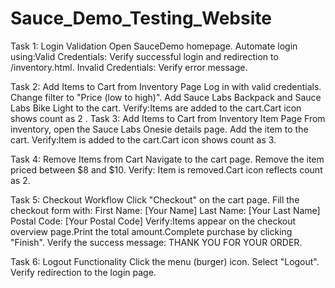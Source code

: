 # Sauce_Demo_Testing_Website
Task 1: Login Validation
Open SauceDemo homepage.
Automate login using:Valid Credentials: Verify successful login and redirection to /inventory.html.
Invalid Credentials: Verify error message.

Task 2: Add Items to Cart from Inventory Page
Log in with valid credentials.
Change filter to "Price (low to high)".
Add Sauce Labs Backpack and Sauce Labs Bike Light to the cart.
Verify:Items are added to the cart.Cart icon shows count as 2
.
Task 3: Add Items to Cart from Inventory Item Page
From inventory, open the Sauce Labs Onesie details page.
Add the item to the cart.
Verify:Item is added to the cart.Cart icon shows count as 3.

Task 4: Remove Items from Cart
Navigate to the cart page.
Remove the item priced between $8 and $10.
Verify: Item is removed.Cart icon reflects count as 2.

Task 5: Checkout Workflow
Click "Checkout" on the cart page.
Fill the checkout form with:
First Name: [Your Name]
Last Name: [Your Last Name]
Postal Code: [Your Postal Code]
Verify:Items appear on the checkout overview page.Print the total amount.Complete purchase by clicking "Finish".
Verify the success message: THANK YOU FOR YOUR ORDER.

Task 6: Logout Functionality
Click the menu (burger) icon.
Select "Logout".
Verify redirection to the login page.
